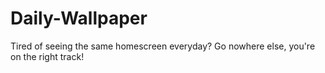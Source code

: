 # Daily-Wallpaper

Tired of seeing the same homescreen everyday? Go nowhere else, you're on the right track!
